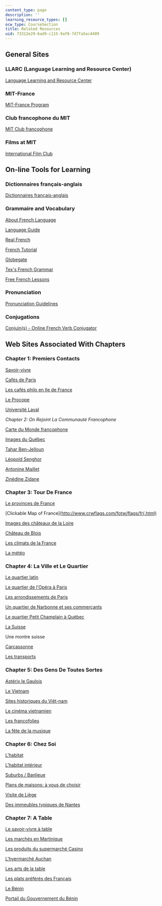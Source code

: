 ```yaml
---
content_type: page
description: ''
learning_resource_types: []
ocw_type: CourseSection
title: Related Resources
uid: 73312e29-6ad9-c115-9af8-7d7fa5ac4489
---
```


General Sites
-------------

### LLARC (Language Learning and Resource Center)

[Language Learning and Resource Center](http://mitgsl.mit.edu/)

### MIT-France

[MIT-France Program](https://misti.mit.edu/mit-france)

### Club francophone du MIT

[MIT Club francophone](http://web.mit.edu/francophone/www/index.html)

### Films at MIT

[International Film Club](http://web.mit.edu/ifilm/www)

On-line Tools for Learning
--------------------------

### Dictionnaires français-anglais

[Dictionnaires français-anglais](http://dico.isc.cnrs.fr/dico_html/fr/dico_tr.html)

### Grammaire and Vocabulary

[About French Language](http://french.about.com/)

[Language Guide](http://www.languageguide.org/francais/)

[Real French](https://web.archive.org/web/20060702060158/http://www.realfrench.net/fv/index.php#trav)

[French Tutorial](http://www.frenchtutorial.com/)

[Globegate](http://www.utm.edu/staff/globeg/gramm.shtml)

[Tex's French Grammar](http://www.laits.utexas.edu/tex/gr/)

[Free French Lessons](http://www.france-pub.com/french/index.html)

### Pronunciation

[Pronunciation Guidelines](http://www.jump-gate.com/languages/french/french1.html)

### Conjugations

[Conjuin(s) - Online French Verb Conjugator](http://www.tatsuto.com/conjuin/)

Web Sites Associated With Chapters
----------------------------------

### Chapter 1: Premiers Contacts

[Savoir-vivre](https://classycolibri.com/savoir-vivre-etiquette-et-bonnes-manieres/)

[Cafés de Paris](http://web.archive.org/web/20110101224434/http://paris.org/Cafes/)

[Les cafés philo en Ile de France](https://www.petitfute.com/r2-ile-de-france/c1169-s-amuser-sortir/c182-bar-cafe/c197-cafe-philo-litteraire/)

[Le Procope](http://www.procope.com/)

[Université Laval](http://www.ulaval.ca/)

_Chapter_ _2: On Rejoint La Communauté_ _Francophone_

[Carte du Monde francophone](https://web.archive.org/web/20070101054448/http://www.diplomatie.gouv.fr/fr/thematiques_830/francophonie-langue-francaise_1040/francophonie_3026/francais-dans-monde_11936/carte-du-monde-francophone_6513.html)

[Images du Québec](https://www.quebec-cite.com/en)

[Tahar Ben-Jelloun](https://www.theparisreview.org/interviews/893/the-art-of-fiction-no-159-tahar-ben-jelloun)

[Léopold Senghor](http://www.britannica.com/biography/Leopold-Senghor)

[Antonine Maillet](https://www.thecanadianencyclopedia.ca/en/article/antonine-maillet)

[Zinédine Zidane](https://www.biography.com/athlete/zinedine-zidane)

### Chapter 3: Tour De France

[Le provinces de France](http://www.tourisme.fr)

[Clickable Map of France](http://www.crwflags.com/fotw/flags/fr(.html)

[Images des châteaux de la Loire](https://artsandculture.google.com/project/loire-castles)

[Château de Blois](http://www.chateaudeblois.fr/)

[Les climats de la France](http://www.histgeo.ac-aix-marseille.fr/enseign/houot/france/frclim.htm)

[La météo](http://www.meteofrance.com/FR/mameteo/prevPays.jsp?LIEUID=FRANCE)

### Chapter 4: La Ville et Le Quartier

[Le quartier latin](https://web.archive.org/web/20150524171650/http://www.insecula.com/musee/M0112.html)

[Le quartier de l'Opéra à Paris](https://web.archive.org/web/20150524032219/http://www.insecula.com/zone/Z0007337.html)

[Les arrondissements de Paris](http://www.pariszoom.com/)

[Un quartier de Narbonne et ses commerçants](http://www.voltaire-joffre.com/)

[Le quartier Petit Champlain à Québec](http://web.archive.org/web/20070405212506/http://www.quartier-petit-champlain.qc.ca/
)

[La Suisse](http://www.myswitzerland.com/map/?lang=fr)

Une montre suisse

[Carcassonne](http://www.carcassonne.org/)

[Les transports](http://www.cortland.edu/flteach/civ/transpor/transp.htm)

### Chapter 5: Des Gens De Toutes Sortes

[Astérix le Gaulois](http://www.asterix.tm.fr/)

[Le Vietnam](http://www.atlasgeo.net/htmlg/Vietnam.htm)

[Sites historiques du Viêt-nam](http://perso.club-internet.fr/gilkergu/)

[Le cinéma vietnamien](https://culture360.asef.org/resources/le-cinema-vietnamien-vietnamese-cinema/)

[Les francofolies](http://www.francofolies.fr/)

[La fête de la musique](http://fetedelamusique.culture.fr/)

### Chapter 6: Chez Soi

[L'habitat](http://www.cortland.edu/flteach/civ/habitat/habita1.htm)

[L'habitat intérieur](http://www.cortland.edu/flteach/civ/habitat2/habita2.htm)

[Suburbs / Banlieue](http://en.wikipedia.org/wiki/Banlieue)

[Plans de maisons: à vous de choisir](http://www.ideesmaison.com/Construction/Plans-de-maisons/)

[Visite de Liège](https://www.visitezliege.be/en/do-see)

[Des immeubles typiques de Nantes](http://www.nantes44.com/urba_archi/faceoriginale/quai_fosse.htm)

### Chapter 7: A Table

[Le savoir-vivre à table](http://www.abritel.fr/info/guide/conseils/us-coutumes/savoir-vivre-table)

[Les marchés en Martinique](http://www.zananas-martinique.com/martinique-fort-de-france/marches.htm)

[Les produits du supermarché Casino](http://www.casino.fr/)

[L'hyermarché Auchan](http://www.auchan.fr/)

[Les arts de la table](http://www.diplomatie.gouv.fr/en/)

[Les plats préférés des Français](http://www.tns-sofres.com/)

[Le Bénin](https://www.cia.gov/library/publications/the-world-factbook/geos/bn.html
)

[Portail du Gouvernement du Bénin](http://www.gouv.bj/#)